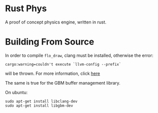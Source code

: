 # Rust Phys

A proof of concept physics engine, written in rust.

# Building From Source

In order to compile ```flo_draw```, clang must be installed, otherwise the error: 

```
cargo:warning=couldn't execute `llvm-config --prefix` 
```

will be thrown. For more information, click [here](https://www.unadulterated-faff.com/articles/2020/02/04/fixing-rust-compilation-issues-caused-by-missing-packages-part-2.html)

The same is true for the GBM buffer management library.

On ubuntu:

```
sudo apt-get install libclang-dev 
sudo apt-get install libgbm-dev
```